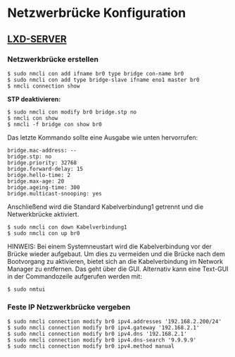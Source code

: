 # Netzwerbrücke Konfiguration

## [LXD-SERVER](HEIMNETZ--LXD--SERVER.md?fileId=18893096)

### Netzwerkbrücke erstellen

```
$ sudo nmcli con add ifname br0 type bridge con-name br0 
$ sudo nmcli con add type bridge-slave ifname eno1 master br0 
$ nmcli connection show
```

**STP deaktivieren:**

```
$ sudo nmcli con modify br0 bridge.stp no 
$ nmcli con show 
$ nmcli -f bridge con show br0
```

Das letzte Kommando sollte eine Ausgabe wie unten hervorrufen:

```
bridge.mac-address: -- 
bridge.stp: no 
bridge.priority: 32768 
bridge.forward-delay: 15 
bridge.hello-time: 2 
bridge.max-age: 20 
bridge.ageing-time: 300 
bridge.multicast-snooping: yes
```

Anschließend wird die Standard Kabelverbindung1 getrennt und die Netwerkbrücke aktiviert.

```
$ sudo nmcli con down Kabelverbindung1
$ sudo nmcli con up br0
```

HINWEIS: Bei einem Systemneustart wird die Kabelverbindung vor der Brücke wieder aufgebaut. Um dies zu vermeiden und die Brücke nach dem Bootvorgang zu aktivieren, bietet sich an die Kabelverbindung im Network Manager zu entfernen. Das geht über die GUI. Alternativ kann eine Text-GUI in der Commandozeile aufgerufen werden mit:

`$ sudo nmtui`

### Feste IP Netzwerkbrücke vergeben

```
$ sudo nmcli connection modify br0 ipv4.addresses '192.168.2.200/24'
$ sudo nmcli connection modify br0 ipv4.gateway '192.168.2.1'
$ sudo nmcli connection modify br0 ipv4.dns '192.168.2.1'
$ sudo nmcli connection modify br0 ipv4.dns-search '9.9.9.9'
$ sudo nmcli connection modify br0 ipv4.method manual
```